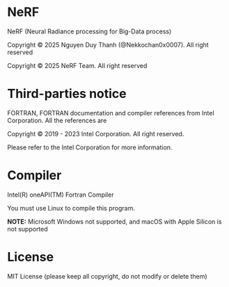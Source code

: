 # NeRF
NeRF (Neural Radiance processing for Big-Data process)

Copyright &copy; 2025 Nguyen Duy Thanh (@Nekkochan0x0007). All right reserved

Copyright &copy; 2025 NeRF Team. All right reserved

# Third-parties notice

FORTRAN, FORTRAN documentation and compiler references from Intel Corporation. All the references are

Copyright &copy; 2019 - 2023 Intel Corporation. All right reserved.

Please refer to the Intel Corporation for more information.

# Compiler

Intel(R) oneAPI(TM) Fortran Compiler

You must use Linux to compile this program.

**NOTE:** Microsoft Windows not supported, and macOS with Apple Silicon is not supported

# License

MIT License (please keep all copyright, do not modify or delete them)
